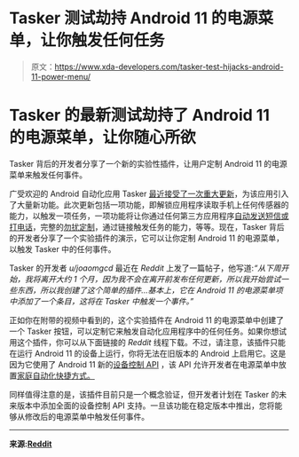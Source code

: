 # Tasker 测试劫持 Android 11 的电源菜单，让你触发任何任务

> 原文：<https://www.xda-developers.com/tasker-test-hijacks-android-11-power-menu/>

# Tasker 的最新测试劫持了 Android 11 的电源菜单，让你随心所欲

Tasker 背后的开发者分享了一个新的实验性插件，让用户定制 Android 11 的电源菜单来触发任何事件。

广受欢迎的 Android 自动化应用 Tasker [最近接受了一次重大更新](https://www.xda-developers.com/tasker-5-9-3-read-any-sensor-automate-sending-messages/)，为该应用引入了大量新功能。此次更新包括一项功能，即解锁应用程序读取手机上任何传感器的能力，以触发一项任务，一项功能将让你通过任何第三方应用程序[自动发送短信或打电话](https://www.xda-developers.com/tasker-5-9-3-beta-4-contact-via-app-wireguard-integration/)，完整的[勿扰定制](https://www.xda-developers.com/tasker-5-9-3-beta-do-not-disturb-customization-sensor-actions/)，通过链接触发任务的能力，等等。现在，Tasker 背后的开发者分享了一个实验插件的演示，它可以让你定制 Android 11 的电源菜单，以触发 Tasker 中的任何事件。

Tasker 的开发者 *u/joaomgcd* 最近在 *Reddit* 上发了一篇帖子，他写道:*“从下周开始，我将离开大约 1 个月，因为我不会在离开前发布任何更新，所以我开始尝试一些东西，所以我创建了这个简单的插件...基本上，它在 Android 11 的电源菜单项中添加了一个条目，这将在 Tasker 中触发一个事件。”*

正如你在附带的视频中看到的，这个实验插件在 Android 11 的电源菜单中创建了一个 Tasker 按钮，可以定制它来触发自动化应用程序中的任何任务。如果你想试用这个插件，你可以从下面链接的 *Reddit* 线程下载。不过，请注意，该插件只能在运行 Android 11 的设备上运行，你将无法在旧版本的 Android 上启用它。这是因为它使用了 Android 11 新的[设备控制 API](https://www.xda-developers.com/android-11-power-menu-device-controls-smart-home-dream/) ，该 API 允许开发者在电源菜单中放置[家庭自动化快捷方式。](https://www.xda-developers.com/android-11-quick-control-shortcuts-power-menu/)

同样值得注意的是，该插件目前只是一个概念验证，但开发者计划在 Tasker 的未来版本中添加全面的设备控制 API 支持。一旦该功能在稳定版本中推出，您将能够从修改后的电源菜单中触发任何事件。

* * *

**来源:[Reddit](https://www.reddit.com/r/tasker/comments/i8f8mf/dev_simple_and_basic_android_11_power_menu_plugin/)**